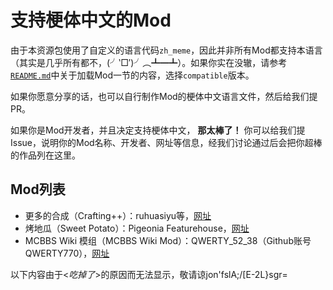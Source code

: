 # 支持梗体中文的Mod

由于本资源包使用了自定义的语言代码`zh_meme`，因此并非所有Mod都支持本语言（其实是几乎所有都不，(╯‵□′)╯︵┻━┻）。如果你实在没辙，请参考[`README.md`](/README.md)中关于加载Mod一节的内容，选择`compatible`版本。

如果你愿意分享的话，也可以自行制作Mod的梗体中文语言文件，然后给我们提PR。

如果你是Mod开发者，并且决定支持梗体中文， **那太棒了！** 你可以给我们提Issue，说明你的Mod名称、开发者、网址等信息，经我们讨论通过后会把你超棒的作品列在这里。

## Mod列表

* 更多的合成（Crafting++）：ruhuasiyu等，[网址](https://ruhuasiyu.github.io/CraftingPlusPlus/)
* 烤地瓜（Sweet Potato）：Pigeonia Featurehouse，[网址](https://github.com/teddyxlandlee/sweet_potato-source)
* MCBBS Wiki 模组（MCBBS Wiki Mod）：QWERTY_52_38（Github账号QWERTY770），[网址](https://github.com/QWERTY770/MCBBS-Wiki-Mod)

以下内容由于<*吃掉了*>的原因而无法显示，敬请谅jon'fslA;/[E-2L}sgr=
